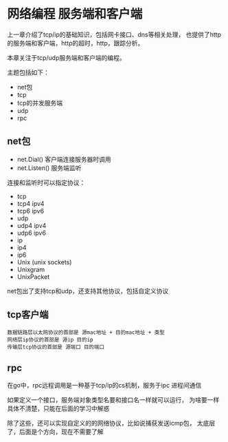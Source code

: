 # 网络编程 服务端和客户端

上一章介绍了tcp/ip的基础知识，包括网卡接口、dns等相关处理，
也提供了http的服务端和客户端，http的超时，http，跟踪分析。

本章关注于tcp/udp服务端和客户端的编程。

主题包括如下：
- net包
- tcp
- tcp的并发服务端
- udp
- rpc

## net包

- net.Dial() 客户端连接服务器时调用
- net.Listen() 服务端监听

连接和监听时可以指定协议：
- tcp
- tcp4 ipv4
- tcp6 ipv6
- udp
- udp4 ipv4
- udp6 ipv6
- ip
- ip4
- ip6
- Unix (unix sockets)
- Unixgram
- UnixPacket

net包出了支持tcp和udp，还支持其他协议，包括自定义协议

## tcp客户端

    数据链路层以太网协议的首部是 源mac地址 + 目的mac地址 + 类型
    网络层ip协议的首部是 源ip 目的ip
    传输层tcp协议的首部是 源端口 目的端口

## rpc

在go中，rpc远程调用是一种基于tcp/ip的cs机制，服务于ipc 进程间通信

如果定义一个接口，服务端对象类型名要和接口名一样就可以运行，
为啥要一样具体不清楚，只能在后面的学习中解惑

除了这些，还可以实现自定义的的网络协议，比如说捕获发送icmp包，
太底层了，后面是个方向，现在不需要了解



